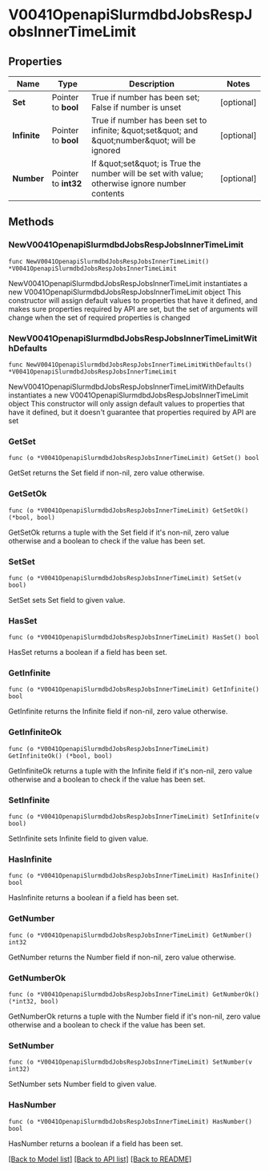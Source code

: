 # V0041OpenapiSlurmdbdJobsRespJobsInnerTimeLimit

## Properties

Name | Type | Description | Notes
------------ | ------------- | ------------- | -------------
**Set** | Pointer to **bool** | True if number has been set; False if number is unset | [optional] 
**Infinite** | Pointer to **bool** | True if number has been set to infinite; \&quot;set\&quot; and \&quot;number\&quot; will be ignored | [optional] 
**Number** | Pointer to **int32** | If \&quot;set\&quot; is True the number will be set with value; otherwise ignore number contents | [optional] 

## Methods

### NewV0041OpenapiSlurmdbdJobsRespJobsInnerTimeLimit

`func NewV0041OpenapiSlurmdbdJobsRespJobsInnerTimeLimit() *V0041OpenapiSlurmdbdJobsRespJobsInnerTimeLimit`

NewV0041OpenapiSlurmdbdJobsRespJobsInnerTimeLimit instantiates a new V0041OpenapiSlurmdbdJobsRespJobsInnerTimeLimit object
This constructor will assign default values to properties that have it defined,
and makes sure properties required by API are set, but the set of arguments
will change when the set of required properties is changed

### NewV0041OpenapiSlurmdbdJobsRespJobsInnerTimeLimitWithDefaults

`func NewV0041OpenapiSlurmdbdJobsRespJobsInnerTimeLimitWithDefaults() *V0041OpenapiSlurmdbdJobsRespJobsInnerTimeLimit`

NewV0041OpenapiSlurmdbdJobsRespJobsInnerTimeLimitWithDefaults instantiates a new V0041OpenapiSlurmdbdJobsRespJobsInnerTimeLimit object
This constructor will only assign default values to properties that have it defined,
but it doesn't guarantee that properties required by API are set

### GetSet

`func (o *V0041OpenapiSlurmdbdJobsRespJobsInnerTimeLimit) GetSet() bool`

GetSet returns the Set field if non-nil, zero value otherwise.

### GetSetOk

`func (o *V0041OpenapiSlurmdbdJobsRespJobsInnerTimeLimit) GetSetOk() (*bool, bool)`

GetSetOk returns a tuple with the Set field if it's non-nil, zero value otherwise
and a boolean to check if the value has been set.

### SetSet

`func (o *V0041OpenapiSlurmdbdJobsRespJobsInnerTimeLimit) SetSet(v bool)`

SetSet sets Set field to given value.

### HasSet

`func (o *V0041OpenapiSlurmdbdJobsRespJobsInnerTimeLimit) HasSet() bool`

HasSet returns a boolean if a field has been set.

### GetInfinite

`func (o *V0041OpenapiSlurmdbdJobsRespJobsInnerTimeLimit) GetInfinite() bool`

GetInfinite returns the Infinite field if non-nil, zero value otherwise.

### GetInfiniteOk

`func (o *V0041OpenapiSlurmdbdJobsRespJobsInnerTimeLimit) GetInfiniteOk() (*bool, bool)`

GetInfiniteOk returns a tuple with the Infinite field if it's non-nil, zero value otherwise
and a boolean to check if the value has been set.

### SetInfinite

`func (o *V0041OpenapiSlurmdbdJobsRespJobsInnerTimeLimit) SetInfinite(v bool)`

SetInfinite sets Infinite field to given value.

### HasInfinite

`func (o *V0041OpenapiSlurmdbdJobsRespJobsInnerTimeLimit) HasInfinite() bool`

HasInfinite returns a boolean if a field has been set.

### GetNumber

`func (o *V0041OpenapiSlurmdbdJobsRespJobsInnerTimeLimit) GetNumber() int32`

GetNumber returns the Number field if non-nil, zero value otherwise.

### GetNumberOk

`func (o *V0041OpenapiSlurmdbdJobsRespJobsInnerTimeLimit) GetNumberOk() (*int32, bool)`

GetNumberOk returns a tuple with the Number field if it's non-nil, zero value otherwise
and a boolean to check if the value has been set.

### SetNumber

`func (o *V0041OpenapiSlurmdbdJobsRespJobsInnerTimeLimit) SetNumber(v int32)`

SetNumber sets Number field to given value.

### HasNumber

`func (o *V0041OpenapiSlurmdbdJobsRespJobsInnerTimeLimit) HasNumber() bool`

HasNumber returns a boolean if a field has been set.


[[Back to Model list]](../README.md#documentation-for-models) [[Back to API list]](../README.md#documentation-for-api-endpoints) [[Back to README]](../README.md)


